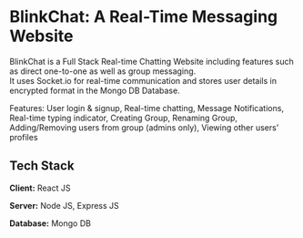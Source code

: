 ﻿# BlinkChat: A Real-Time Messaging Website

BlinkChat is a Full Stack Real-time Chatting Website including features such as direct one-to-one as well as group messaging.  
It uses Socket.io for real-time communication and stores user details in encrypted format in the Mongo DB Database.

Features: User login & signup, Real-time chatting, Message Notifications, Real-time typing indicator, Creating Group, Renaming Group, Adding/Removing users from group (admins only), Viewing other users' profiles

## Tech Stack

**Client:** React JS

**Server:** Node JS, Express JS

**Database:** Mongo DB


